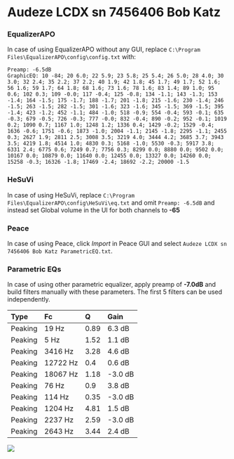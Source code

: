 # Audeze LCDX sn 7456406 Bob Katz

### EqualizerAPO
In case of using EqualizerAPO without any GUI, replace `C:\Program Files\EqualizerAPO\config\config.txt`
with:
```
Preamp: -6.5dB
GraphicEQ: 10 -84; 20 6.0; 22 5.9; 23 5.8; 25 5.4; 26 5.0; 28 4.0; 30 3.0; 32 2.4; 35 2.2; 37 2.2; 40 1.9; 42 1.8; 45 1.7; 49 1.7; 52 1.6; 56 1.6; 59 1.7; 64 1.8; 68 1.6; 73 1.6; 78 1.6; 83 1.4; 89 1.0; 95 0.6; 102 0.3; 109 -0.0; 117 -0.4; 125 -0.8; 134 -1.1; 143 -1.3; 153 -1.4; 164 -1.5; 175 -1.7; 188 -1.7; 201 -1.8; 215 -1.6; 230 -1.4; 246 -1.5; 263 -1.5; 282 -1.5; 301 -1.6; 323 -1.6; 345 -1.5; 369 -1.5; 395 -1.4; 423 -1.2; 452 -1.1; 484 -1.0; 518 -0.9; 554 -0.4; 593 -0.1; 635 -0.3; 679 -0.5; 726 -0.3; 777 -0.0; 832 -0.4; 890 -0.2; 952 -0.1; 1019 0.2; 1090 0.7; 1167 1.0; 1248 1.2; 1336 0.4; 1429 -0.2; 1529 -0.4; 1636 -0.6; 1751 -0.6; 1873 -1.0; 2004 -1.1; 2145 -1.8; 2295 -1.1; 2455 0.3; 2627 1.9; 2811 2.5; 3008 3.5; 3219 4.0; 3444 4.2; 3685 3.7; 3943 3.5; 4219 1.8; 4514 1.0; 4830 0.3; 5168 -1.0; 5530 -0.3; 5917 3.8; 6331 2.4; 6775 0.6; 7249 0.7; 7756 0.3; 8299 0.0; 8880 0.0; 9502 0.0; 10167 0.0; 10879 0.0; 11640 0.0; 12455 0.0; 13327 0.0; 14260 0.0; 15258 -0.3; 16326 -1.8; 17469 -2.4; 18692 -2.2; 20000 -1.5
```

### HeSuVi
In case of using HeSuVi, replace `C:\Program Files\EqualizerAPO\config\HeSuVi\eq.txt` and omit `Preamp:
-6.5dB` and instead set Global volume in the UI for both channels to **-65**

### Peace
In case of using Peace, click *Import* in Peace GUI and select `Audeze LCDX sn 7456406 Bob Katz ParametricEQ.txt`.

### Parametric EQs
In case of using other parametric equalizer, apply preamp of **-7.0dB** and build filters manually with
these parameters. The first 5 filters can be used independently.

| Type    | Fc       |    Q | Gain    |
|:--------|:---------|:-----|:--------|
| Peaking | 19 Hz    | 0.89 | 6.3 dB  |
| Peaking | 5 Hz     | 1.52 | 1.1 dB  |
| Peaking | 3416 Hz  | 3.28 | 4.6 dB  |
| Peaking | 12722 Hz | 0.4  | 0.6 dB  |
| Peaking | 18067 Hz | 1.18 | -3.0 dB |
| Peaking | 76 Hz    | 0.9  | 3.8 dB  |
| Peaking | 114 Hz   | 0.35 | -3.0 dB |
| Peaking | 1204 Hz  | 4.81 | 1.5 dB  |
| Peaking | 2237 Hz  | 2.59 | -3.0 dB |
| Peaking | 2643 Hz  | 3.44 | 2.4 dB  |

![](https://raw.githubusercontent.com/jaakkopasanen/AutoEq/master/results/innerfidelity/sbaf-serious/Audeze%20LCDX%20sn%207456406%20Bob%20Katz/Audeze%20LCDX%20sn%207456406%20Bob%20Katz.png)